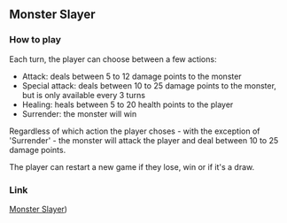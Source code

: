 ## Monster Slayer

### How to play

Each turn, the player can choose between a few actions:

* Attack: deals between 5 to 12 damage points to the monster
* Special attack: deals between 10 to 25 damage points to the monster, but is only available every 3 turns
* Healing: heals between 5 to 20 health points to the player
* Surrender: the monster will win 

Regardless of which action the player choses - with the exception of 'Surrender' - the monster will attack the player and deal between 10 to 25 damage points.

The player can restart a new game if they lose, win or if it's a draw.

### Link

[Monster Slayer](https://stately-eclair-adf9a3.netlify.app/))
